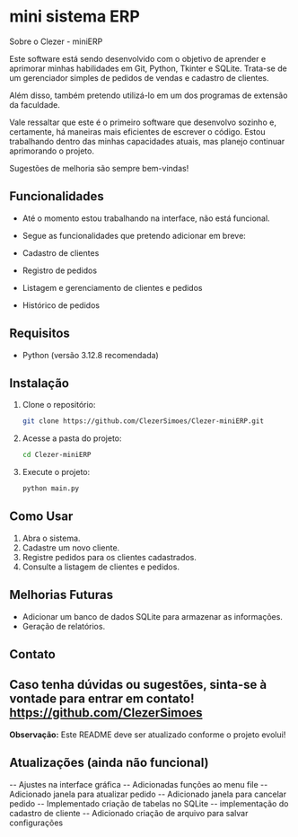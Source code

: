 # mini sistema ERP

Sobre o Clezer - miniERP

Este software está sendo desenvolvido com o objetivo de aprender e aprimorar minhas 
habilidades em Git, Python, Tkinter e SQLite. Trata-se de um gerenciador simples de pedidos 
de vendas e cadastro de clientes.

Além disso, também pretendo utilizá-lo em um dos programas de extensão da faculdade.

Vale ressaltar que este é o primeiro software que desenvolvo sozinho e, certamente, 
há maneiras mais eficientes de escrever o código. Estou trabalhando dentro das minhas 
capacidades atuais, mas planejo continuar aprimorando o projeto.

Sugestões de melhoria são sempre bem-vindas! 

##  Funcionalidades

- Até o momento estou trabalhando na interface, não está funcional. 
- Segue as funcionalidades que pretendo adicionar em breve:

- Cadastro de clientes
- Registro de pedidos
- Listagem e gerenciamento de clientes e pedidos
- Histórico de pedidos

##  Requisitos

- Python (versão 3.12.8 recomendada)

##  Instalação

1. Clone o repositório:
   ```bash
   git clone https://github.com/ClezerSimoes/Clezer-miniERP.git
   ```
2. Acesse a pasta do projeto:
   ```bash
   cd Clezer-miniERP
   ```
3. Execute o projeto:
   ```bash
   python main.py
   ```

##  Como Usar

1. Abra o sistema.
2. Cadastre um novo cliente.
3. Registre pedidos para os clientes cadastrados.
4. Consulte a listagem de clientes e pedidos.

##  Melhorias Futuras

- Adicionar um banco de dados SQLite para armazenar as informações.
- Geração de relatórios.

##  Contato

Caso tenha dúvidas ou sugestões, sinta-se à vontade para entrar em contato!
https://github.com/ClezerSimoes
---

**Observação:** Este README deve ser atualizado conforme o projeto evolui! 

## Atualizações (ainda não funcional)

-- Ajustes na interface gráfica
-- Adicionadas funções ao menu file
-- Adicionado janela para atualizar pedido
-- Adicionado janela para cancelar pedido
-- Implementado criação de tabelas no SQLite
-- implementação do cadastro de cliente
-- Adicionado criação de arquivo para salvar configurações